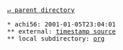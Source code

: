 <pre>
  <a href="../">&#x21b5; parent directory</a>
  
  * achi56: 2001-01-05T23:04:01
  ** external: <a href="https://web.archive.org/web/20010121195200id_/w3.org/DesignIssues/Notation3" target="_blank">timestamp source</a>
  ** local subdirectory: <a href="org">org</a>
</pre>
